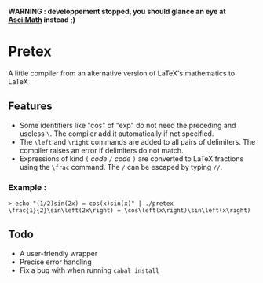 
**WARNING : developpement stopped, you should glance an eye at
[AsciiMath](https://github.com/Kerl13/AsciiMath) instead ;)**

# Pretex

A little compiler from an alternative version of LaTeX's mathematics to LaTeX

## Features

* Some identifiers like "cos" of "exp" do not need the preceding and useless
  `\`. The compiler add it automatically if not specified.
* The `\left` and `\right` commands are added to all pairs of delimiters. The
  compiler raises an error if delimiters do not match.
* Expressions of kind `(` *code* `/` *code* `)` are converted to LaTeX
  fractions using the `\frac` command. The `/` can be escaped by typing `//`.

### Example :
    
    > echo "(1/2)sin(2x) = cos(x)sin(x)" | ./pretex 
    \frac{1}{2}\sin\left(2x\right) = \cos\left(x\right)\sin\left(x\right)

## Todo

* A user-friendly wrapper
* Precise error handling
* Fix a bug with when running `cabal install`
